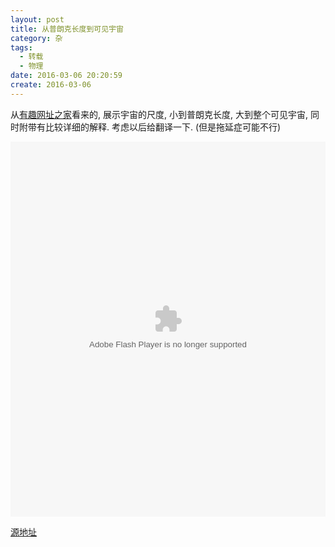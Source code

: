 ```yaml
---
layout: post
title: 从普朗克长度到可见宇宙
category: 杂
tags:
  - 转载
  - 物理
date: 2016-03-06 20:20:59
create: 2016-03-06
---
```


从[有趣网址之家](http://youquhome.com/3685/)看来的, 展示宇宙的尺度, 小到普朗克长度, 大到整个可见宇宙, 同时附带有比较详细的解释. 考虑以后给翻译一下. (但是拖延症可能不行)

<p><object id="fitvid118740" type="application/x-shockwave-flash" data="http://scaleofuniverse.com/scale-of-universe-new.swf?bordercolor=white" style="position: relative; top: 0; left: 0; width: 100%; height: 600px;"><param name="movie" value="http://scaleofuniverse.com/scale-of-universe-new.swf?bordercolor=white"><param name="quality" value="high"></object></p>

[源地址](http://scaleofuniverse.com/)
